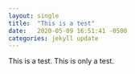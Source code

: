 ```yaml
---
layout: single
title:  "This is a test"
date:   2020-05-09 16:51:41 -0500
categories: jekyll update
---
```


This is a test. This is only a test.
